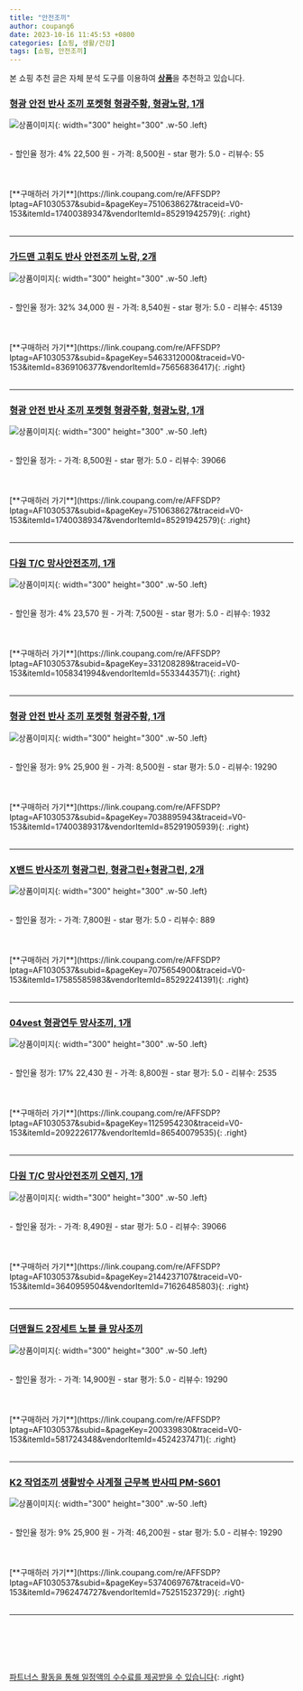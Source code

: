 ```yaml
---
title: "안전조끼"
author: coupang6
date: 2023-10-16 11:45:53 +0800
categories: [쇼핑, 생활/건강]
tags: [쇼핑, 안전조끼]
---
```


본 쇼핑 추천 글은 자체 분석 도구를 이용하여 [**상품**](https://link.coupang.com/a/bao1ui)을 추천하고 있습니다.

### [형광 안전 반사 조끼 포켓형 형광주황, 형광노랑, 1개](https://link.coupang.com/re/AFFSDP?lptag=AF1030537&subid=&pageKey=7510638627&traceid=V0-153&itemId=17400389347&vendorItemId=85291942579)

![상품이미지](https://thumbnail9.coupangcdn.com/thumbnails/remote/230x230ex/image/vendor_inventory/b612/38f8a54d14d035ccbb8967d786c94e8dc681fdfe5cffc20f4ec246d967f4.JPG){: width="300" height="300" .w-50 .left}


<br>
- 할인율 정가: 4%  22,500   원
- 가격: 8,500원
- star 평가: 5.0
- 리뷰수: 55
<br>
<br>
<br>
<br>
[**구매하러 가기**](https://link.coupang.com/re/AFFSDP?lptag=AF1030537&subid=&pageKey=7510638627&traceid=V0-153&itemId=17400389347&vendorItemId=85291942579){: .right}
<br>
<br>

---

### [가드맨 고휘도 반사 안전조끼 노랑, 2개](https://link.coupang.com/re/AFFSDP?lptag=AF1030537&subid=&pageKey=5463312000&traceid=V0-153&itemId=8369106377&vendorItemId=75656836417)

![상품이미지](https://thumbnail6.coupangcdn.com/thumbnails/remote/230x230ex/image/retail/images/2021/05/06/9/9/1584fde5-a7cd-4775-935d-bb35adb21d48.jpg){: width="300" height="300" .w-50 .left}


<br>
- 할인율 정가: 32%  34,000   원
- 가격: 8,540원
- star 평가: 5.0
- 리뷰수: 45139
<br>
<br>
<br>
<br>
[**구매하러 가기**](https://link.coupang.com/re/AFFSDP?lptag=AF1030537&subid=&pageKey=5463312000&traceid=V0-153&itemId=8369106377&vendorItemId=75656836417){: .right}
<br>
<br>

---

### [형광 안전 반사 조끼 포켓형 형광주황, 형광노랑, 1개](https://link.coupang.com/re/AFFSDP?lptag=AF1030537&subid=&pageKey=7510638627&traceid=V0-153&itemId=17400389347&vendorItemId=85291942579)

![상품이미지](https://thumbnail9.coupangcdn.com/thumbnails/remote/230x230ex/image/vendor_inventory/b612/38f8a54d14d035ccbb8967d786c94e8dc681fdfe5cffc20f4ec246d967f4.JPG){: width="300" height="300" .w-50 .left}


<br>
- 할인율 정가: 
- 가격: 8,500원
- star 평가: 5.0
- 리뷰수: 39066
<br>
<br>
<br>
<br>
[**구매하러 가기**](https://link.coupang.com/re/AFFSDP?lptag=AF1030537&subid=&pageKey=7510638627&traceid=V0-153&itemId=17400389347&vendorItemId=85291942579){: .right}
<br>
<br>

---

### [다원 T/C 망사안전조끼, 1개](https://link.coupang.com/re/AFFSDP?lptag=AF1030537&subid=&pageKey=331208289&traceid=V0-153&itemId=1058341994&vendorItemId=5533443571)

![상품이미지](https://thumbnail8.coupangcdn.com/thumbnails/remote/230x230ex/image/vendor_inventory/82de/8468b11b7fdeeaf9b84439ddc385b224c8f3179442fcc44cb44aa6ec014c.jpg){: width="300" height="300" .w-50 .left}


<br>
- 할인율 정가: 4%  23,570   원
- 가격: 7,500원
- star 평가: 5.0
- 리뷰수: 1932
<br>
<br>
<br>
<br>
[**구매하러 가기**](https://link.coupang.com/re/AFFSDP?lptag=AF1030537&subid=&pageKey=331208289&traceid=V0-153&itemId=1058341994&vendorItemId=5533443571){: .right}
<br>
<br>

---

### [형광 안전 반사 조끼 포켓형 형광주황, 1개](https://link.coupang.com/re/AFFSDP?lptag=AF1030537&subid=&pageKey=7038895943&traceid=V0-153&itemId=17400389317&vendorItemId=85291905939)

![상품이미지](https://thumbnail7.coupangcdn.com/thumbnails/remote/230x230ex/image/vendor_inventory/b5d8/8fe25d1518c0cdc5a1fe1bc3328033cf66ae99868965a713685a98efdd35.JPG){: width="300" height="300" .w-50 .left}


<br>
- 할인율 정가: 9%  25,900   원
- 가격: 8,500원
- star 평가: 5.0
- 리뷰수: 19290
<br>
<br>
<br>
<br>
[**구매하러 가기**](https://link.coupang.com/re/AFFSDP?lptag=AF1030537&subid=&pageKey=7038895943&traceid=V0-153&itemId=17400389317&vendorItemId=85291905939){: .right}
<br>
<br>

---

### [X밴드 반사조끼 형광그린, 형광그린+형광그린, 2개](https://link.coupang.com/re/AFFSDP?lptag=AF1030537&subid=&pageKey=7075654900&traceid=V0-153&itemId=17585585983&vendorItemId=85292241391)

![상품이미지](https://thumbnail8.coupangcdn.com/thumbnails/remote/230x230ex/image/vendor_inventory/b0da/5f99df49836db07f3efe511c23ad43a21d0354286f8b04113e08f610c3b2.jpg){: width="300" height="300" .w-50 .left}


<br>
- 할인율 정가: 
- 가격: 7,800원
- star 평가: 5.0
- 리뷰수: 889
<br>
<br>
<br>
<br>
[**구매하러 가기**](https://link.coupang.com/re/AFFSDP?lptag=AF1030537&subid=&pageKey=7075654900&traceid=V0-153&itemId=17585585983&vendorItemId=85292241391){: .right}
<br>
<br>

---

### [04vest 형광연두 망사조끼, 1개](https://link.coupang.com/re/AFFSDP?lptag=AF1030537&subid=&pageKey=1125954230&traceid=V0-153&itemId=2092226177&vendorItemId=86540079535)

![상품이미지](https://thumbnail8.coupangcdn.com/thumbnails/remote/230x230ex/image/vendor_inventory/8ac2/eb5f5ed2292d274b78e275632ca0aa5b700eae10a4affc93bddee8323007.jpg){: width="300" height="300" .w-50 .left}


<br>
- 할인율 정가: 17%  22,430   원
- 가격: 8,800원
- star 평가: 5.0
- 리뷰수: 2535
<br>
<br>
<br>
<br>
[**구매하러 가기**](https://link.coupang.com/re/AFFSDP?lptag=AF1030537&subid=&pageKey=1125954230&traceid=V0-153&itemId=2092226177&vendorItemId=86540079535){: .right}
<br>
<br>

---

### [다원 T/C 망사안전조끼 오렌지, 1개](https://link.coupang.com/re/AFFSDP?lptag=AF1030537&subid=&pageKey=2144237107&traceid=V0-153&itemId=3640959504&vendorItemId=71626485803)

![상품이미지](https://thumbnail8.coupangcdn.com/thumbnails/remote/230x230ex/image/retail/images/2020/09/16/13/3/ee37dc18-e352-496d-a7c1-821f05cf9eb1.jpg){: width="300" height="300" .w-50 .left}


<br>
- 할인율 정가: 
- 가격: 8,490원
- star 평가: 5.0
- 리뷰수: 39066
<br>
<br>
<br>
<br>
[**구매하러 가기**](https://link.coupang.com/re/AFFSDP?lptag=AF1030537&subid=&pageKey=2144237107&traceid=V0-153&itemId=3640959504&vendorItemId=71626485803){: .right}
<br>
<br>

---

### [더맨월드 2장세트 노블 쿨 망사조끼](https://link.coupang.com/re/AFFSDP?lptag=AF1030537&subid=&pageKey=200339830&traceid=V0-153&itemId=581724348&vendorItemId=4524237471)

![상품이미지](https://thumbnail6.coupangcdn.com/thumbnails/remote/230x230ex/image/vendor_inventory/73ac/b917bb81a071dbd303d16e323a50b4af9f54bc2fad28511359a078a64532.jpg){: width="300" height="300" .w-50 .left}


<br>
- 할인율 정가: 
- 가격: 14,900원
- star 평가: 5.0
- 리뷰수: 19290
<br>
<br>
<br>
<br>
[**구매하러 가기**](https://link.coupang.com/re/AFFSDP?lptag=AF1030537&subid=&pageKey=200339830&traceid=V0-153&itemId=581724348&vendorItemId=4524237471){: .right}
<br>
<br>

---

### [K2 작업조끼 생활방수 사계절 근무복 반사띠 PM-S601](https://link.coupang.com/re/AFFSDP?lptag=AF1030537&subid=&pageKey=5374069767&traceid=V0-153&itemId=7962474727&vendorItemId=75251523729)

![상품이미지](https://thumbnail10.coupangcdn.com/thumbnails/remote/230x230ex/image/vendor_inventory/41c1/b971d1f24ece230ff1a3c19da7e9f1ffa891b656fcf7fc67db198423c18e.jpg){: width="300" height="300" .w-50 .left}


<br>
- 할인율 정가: 9%  25,900   원
- 가격: 46,200원
- star 평가: 5.0
- 리뷰수: 19290
<br>
<br>
<br>
<br>
[**구매하러 가기**](https://link.coupang.com/re/AFFSDP?lptag=AF1030537&subid=&pageKey=5374069767&traceid=V0-153&itemId=7962474727&vendorItemId=75251523729){: .right}
<br>
<br>

---
<br><br><br><br><br> [파트너스 활동을 통해 일정액의 수수료를 제공받을 수 있습니다](https://link.coupang.com/a/bao1ui){: .right}